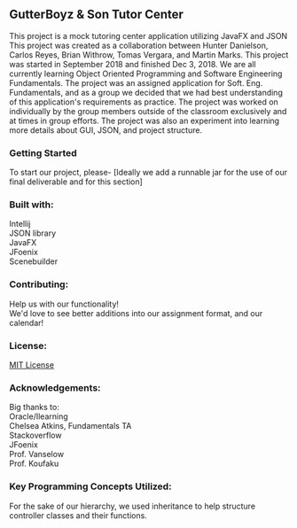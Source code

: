 ## GutterBoyz & Son Tutor Center
This project is a mock tutoring center application utilizing JavaFX and JSON
This project was created as a collaboration between Hunter Danielson, Carlos Reyes, Brian Withrow, Tomas Vergara, and Martin Marks.
This project was started in September 2018 and finished Dec 3, 2018. We are all currently learning Object Oriented Programming and Software Engineering Fundamentals.
The project was an assigned application for Soft. Eng. Fundamentals, and as a group we decided that we had best understanding of this application's requirements as practice.
The project was worked on individually by the group members outside of the classroom exclusively and at times in group efforts.
The project was also an experiment into learning more details about GUI, JSON, and project structure.

### Getting Started
To start our project, please-
[Ideally we add a runnable jar for the use of our final deliverable and for this section]

### Built with:
Intellij  
JSON library  
JavaFX  
JFoenix  
Scenebuilder

### Contributing:
Help us with our functionality!  
We'd love to see better additions into our assignment format, and our calendar!

### License:
[MIT License](https://github.com/GutterboyzSon/TutoringCenter/blob/master/LICENSE)

### Acknowledgements:
Big thanks to:  
Oracle/Ilearning  
Chelsea Atkins, Fundamentals TA  
Stackoverflow  
JFoenix  
Prof. Vanselow  
Prof. Koufaku  

### Key Programming Concepts Utilized:
For the sake of our hierarchy, we used inheritance to help structure controller classes and their functions.  

